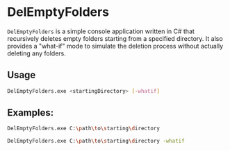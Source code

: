 # DelEmptyFolders

`DelEmptyFolders` is a simple console application written in C# that recursively deletes empty folders starting from a specified directory. It also provides a \"what-if\" mode to simulate the deletion process without actually deleting any folders.

## Usage
```sh
DelEmptyFolders.exe <startingDirectory> [-whatif]
```
## Examples:
```sh
DelEmptyFolders.exe C:\path\to\starting\directory

DelEmptyFolders.exe C:\path\to\starting\directory -whatif
```
